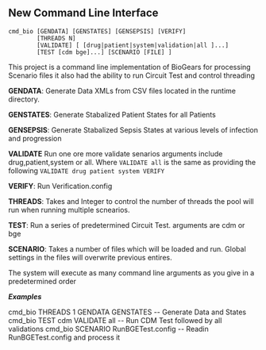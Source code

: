 ## New Command Line Interface
```
cmd_bio [GENDATA] [GENSTATES] [GENSEPSIS] [VERIFY]
        [THREADS N]
        [VALIDATE] [ [drug|patient|system|validation|all ]...]
        [TEST [cdm bge]...] [SCENARIO [FILE] ]
```

This project is a command line implementation of BioGears for processing Scenario files it also had the ability to run Circuit Test  and control threading
 
**GENDATA**: Generate Data XMLs from CSV files located in the runtime directory.

**GENSTATES**: Generate Stabalized Patient States for all Patients

**GENSEPSIS**: Generate Stabalized Sepsis States at various levels of infection and progression

**VALIDATE** Run one ore more validate senarios arguments include drug,patient,system or all. Where `VALIDATE all` is the same as providing the following `VALIDATE drug patient system VERIFY`

**VERIFY**: Run Verification.config

**THREADS**: Takes and Integer to control the number of threads the pool will run when running multiple scnearios. 

**TEST**: Run a series of predetermined Circuit Test.  arguments are cdm or bge

**SCENARIO**: Takes a number of files which will be loaded and run. Global settings in the files will overwrite previous entires.

The system will execute as many command line arguments as you give in a predetermined order

***Examples*** 

cmd_bio THREADS 1 GENDATA GENSTATES  -- Generate Data and States
cmd_bio TEST cdm VALIDATE all -- Run CDM Test followed by all validations
cmd_bio SCENARIO RunBGETest.config -- Readin RunBGETest.config and process it 

